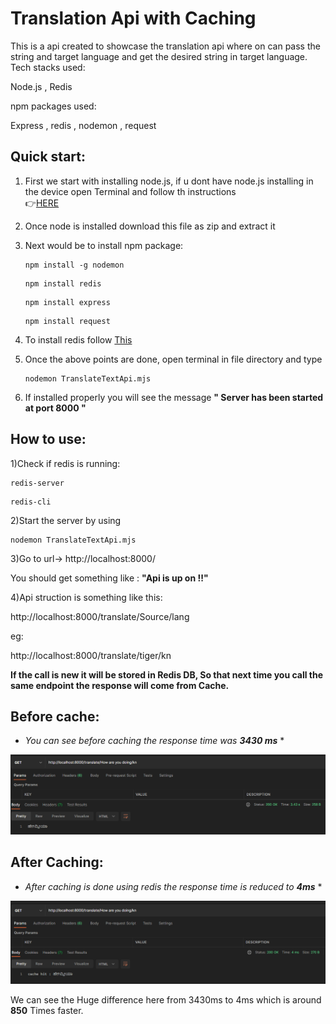 # Translation Api with Caching

This is a api created to showcase the translation api where on can pass the string and target language and get the desired string in target language.
Tech stacks used:

Node.js , Redis

npm packages used:

Express , redis , nodemon , request

Quick start:
-----------
1) First we start with installing node.js, if u dont have node.js installing in the device open Terminal and follow th instructions  
👉[HERE](https://phoenixnap.com/kb/install-node-js-npm-on-windows) 

2) Once node is installed download this file as zip and extract it
3) Next would be to install npm package:

   ```
   npm install -g nodemon
   ```
   ```
   npm install redis
   ```
    ```
   npm install express
   ```
    ```
   npm install request
   ```
4) To install redis follow [This](https://dev.to/divshekhar/how-to-install-redis-on-windows-10-3e99)

5) Once the above points are done, open terminal in file directory and type 

   ```
   nodemon TranslateTextApi.mjs
   ```
   
6) If installed properly you will see the message 
  **" Server has been started at port 8000 "**
  
  
How to use:
-------------

1)Check  if redis is running:

   ```
   redis-server
   ```
   
   ```
   redis-cli
   ```
2)Start the server by using 
 
   ``` 
   nodemon TranslateTextApi.mjs
   ```
   
3)Go to url-> http://localhost:8000/

   You should get something like : **"Api is up on !!"**

4)Api struction is something like this:

 http://localhost:8000/translate/Source/lang
 
 eg:
 
  http://localhost:8000/translate/tiger/kn

   **If the call is new it will be stored in Redis DB, So that next time you call the same endpoint the response will come from Cache.**

Before cache:
--------------
* *You can see before caching the response time was **3430 ms*** *

![alt text](https://github.com/Raogurucharan/TranslateTextApi/blob/main/BeforeCacheHit.png)


After Caching:
---------------
* *After caching is done using redis the response time is reduced to **4ms*** *
 
![alt text](https://github.com/Raogurucharan/TranslateTextApi/blob/main/AfterCacheHit.png)



We can see the Huge difference here from 3430ms to 4ms which is around **850** Times faster.





